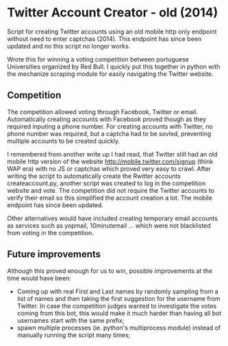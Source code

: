 # Twitter Account Creator - old (2014)
Script for creating Twitter accounts using an old mobile http only endpoint without need to enter captchas (2014). This endpoint has since been updated and no this script no longer works.

Wrote this for winning a voting competition between portuguese Universities organized by Red Bull. I quickly put this together in python with the mechanize scraping module for easily navigating the Twitter website.


## Competition 
The competition allowed voting through Facebook, Twitter or email.
Automatically creating accounts with Facebook proved though as they required inputing a phone number. For creating accounts with Twitter, no phone number was required, but a captcha had to be sovled, preventing multiple accounts to be created quickly.

I remembered from another write up I had read, that Twitter still had an old mobile http version of the website http://mobile.twitter.com/signup (think WAP era) with no JS or captchas which proved very easy to crawl. After writing the script to automatically create the Rwitter accounts createaccount.py, another script was created to log in the competition website and vote. The competition did not require the Twitter accounts to verify their email so this simplified the account creation a lot.
The mobile endpoint has since been updated.

Other alternatives would have included creating temporary email accounts as services such as yopmail, 10minutemail ... which were not blacklisted from voting in the competition. 


## Future improvements

Although this proved enough for us to win, possible improvements at the time would have been:

- Coming up with real First and Last names by randomly sampling from a list of names and then taking the first suggestion for the username from Twitter. In case the competition judges wanted to investigate the votes coming from this bot, this would make it much harder than having all bot usernames start with the same prefix;
- spawn multiple processes (ie. python's multiprocess module) instead of manually running the script many times;
